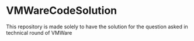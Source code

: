 # VMWareCodeSolution
This repository is made solely to have the solution for the question asked in technical round of VMWare
